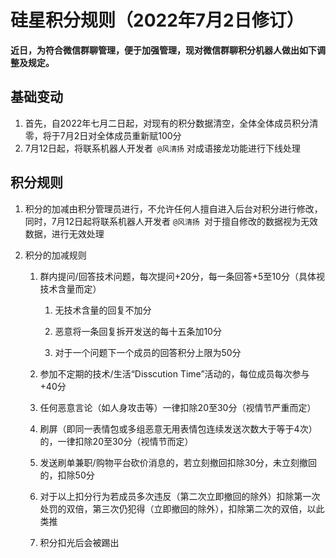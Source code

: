 # 硅星积分规则（2022年7月2日修订）

**近日，为符合微信群聊管理，便于加强管理，现对微信群聊积分机器人做出如下调整及规定。**

## 基础变动

1. 首先，自2022年七月二日起，对现有的积分数据清空，全体全体成员积分清零，将于7月2日对全体成员重新赋100分
2. 7月12日起，将联系机器人开发者` @风清扬` 对成语接龙功能进行下线处理

## 积分规则

1. 积分的加减由积分管理员进行，不允许任何人擅自进入后台对积分进行修改，同时，7月12日起将联系机器人开发者 `@风清扬 `对于擅自修改的数据视为无效数据，进行无效处理
2. 积分的加减规则

   1. 群内提问/回答技术问题，每次提问+20分，每一条回答+5至10分（具体视技术含量而定）

      1. 无技术含量的回复不加分

      2. 恶意将一条回复拆开发送的每十五条加10分

      3. 对于一个问题下一个成员的回答积分上限为50分

   2. 参加不定期的技术/生活“Disscution Time”活动的，每位成员每次参与+40分

   3. 任何恶意言论（如人身攻击等）一律扣除20至30分（视情节严重而定）

   4. 刷屏（即同一表情包或多组恶意无用表情包连续发送次数大于等于4次）的，一律扣除20至30分（视情节而定）

   5. 发送刷单兼职/购物平台砍价消息的，若立刻撤回扣除30分，未立刻撤回的，扣除50分

   6. 对于以上扣分行为若成员多次违反（第二次立即撤回的除外）扣除第一次处罚的双倍，第三次仍犯得（立即撤回的除外），扣除第二次的双倍，以此类推

   7. 积分扣光后会被踢出